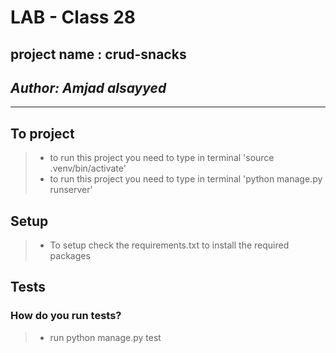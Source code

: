 # LAB - Class 28

## project name : crud-snacks

## **_Author: Amjad alsayyed_**

---

## To project

> - to run this project you need to type in terminal 'source .venv/bin/activate'
> - to run this project you need to type in terminal 'python manage.py runserver'

## Setup

> - To setup check the requirements.txt to install the required packages

## Tests

### How do you run tests?

> - run python manage.py test
